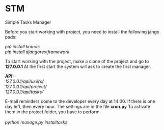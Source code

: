 # STM
Simple Tasks Manager

<p>Before you start working with project, you need to install the following jango pads:</p>

<i>pip install kronos</i><br>
<i>pip install djangorestframework</i>

To start working with the project, make a clone of the project and go to <b>127.0.0.1</b>
At the first start the system will ask to create the first manager.

<b>API:</b><br> 
<i>127.0.0.1/api/users/</i><br>
<i>127.0.0.1/api/project/</i><br>
<i>127.0.0.1/api/tasks/</i><br>

E-mail reminders come to the developer every day at 14 00. If there is one day left, then every hour. The settings are in the file <b>cron.py</b>
To activate them in the project folder, you have to perform <br><br>
<i>python manage.py installtasks</i><br>
